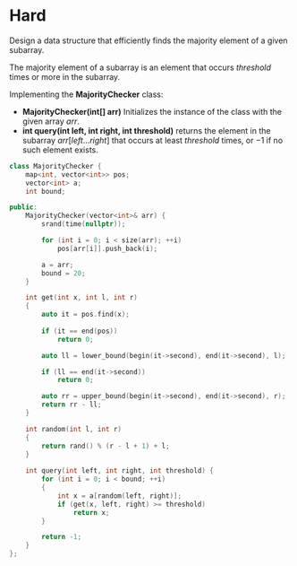 # Hard

Design a data structure that efficiently finds the majority element of a given subarray.

The majority element of a subarray is an element that occurs $threshold$ times or more in the subarray.

Implementing the __MajorityChecker__ class:

- __MajorityChecker(int[] arr)__ Initializes the instance of the class with the given array $arr$.
- __int query(int left, int right, int threshold)__ returns the element in the subarray $arr[left...right]$ that occurs at least $threshold$ times, or $-1$ if no such element exists.

```cpp
class MajorityChecker {
    map<int, vector<int>> pos;
    vector<int> a;
    int bound;

public:
    MajorityChecker(vector<int>& arr) {
        srand(time(nullptr));

        for (int i = 0; i < size(arr); ++i)
            pos[arr[i]].push_back(i);

        a = arr;
        bound = 20;
    }

    int get(int x, int l, int r)
    {
        auto it = pos.find(x);
        
        if (it == end(pos))
            return 0;

        auto ll = lower_bound(begin(it->second), end(it->second), l);

        if (ll == end(it->second))
            return 0;

        auto rr = upper_bound(begin(it->second), end(it->second), r);
        return rr - ll;
    }

    int random(int l, int r)
    {
        return rand() % (r - l + 1) + l;
    }
    
    int query(int left, int right, int threshold) {
        for (int i = 0; i < bound; ++i)
        {
            int x = a[random(left, right)];
            if (get(x, left, right) >= threshold)
                return x;
        }

        return -1;
    }
};
```
